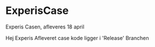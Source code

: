 # ExperisCase
Experis Casen, afleveres 18 april

Hej Experis
Afleveret case kode ligger i 'Release' Branchen
